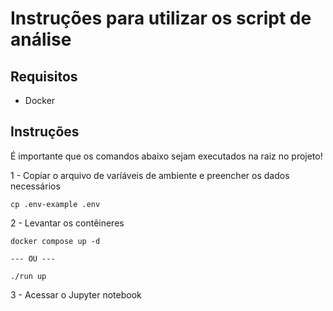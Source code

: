 # Instruções para utilizar os script de análise

## Requisitos
- Docker

## Instruções

É importante que os comandos abaixo sejam executados na raiz no projeto!

1 - Copiar o arquivo de varíáveis de ambiente e preencher os dados necessários

```
cp .env-example .env
```

2 - Levantar os contêineres
```
docker compose up -d

--- OU ---

./run up
```

3 - Acessar o Jupyter notebook